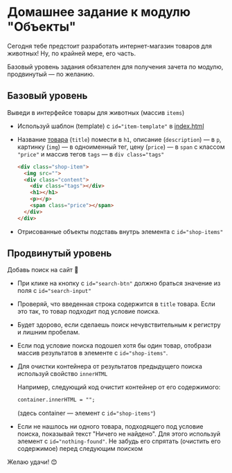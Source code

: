 # Домашнее задание к модулю "Объекты"
Сегодня тебе предстоит разработать интернет-магазин товаров для животных! Ну, по крайней мере, его часть.

Базовый уровень задания обязателен для получения зачета по модулю, продвинутый — по желанию.

## Базовый уровень
Выведи в интерфейсе товары для животных (массив `items`)
- Используй шаблон (template) с `id="item-template"` в [index.html](https://github.com/CodegirlSchool/pets-shop/blob/main/index.html#L43)

- Название [товара](https://github.com/CodegirlSchool/pets-shop/blob/main/script.js#L2) (`title`) помести в `h1`,
описание (`description`) — в `p`, картинку (`img`) — в одноименный тег, цену (`price`) — в `span` с классом `"price"` и массив тегов `tags` — в `div class="tags"`
  ```html
  <div class="shop-item">
    <img src="">
    <div class="content">
      <div class="tags"></div>
      <h1></h1>
      <p></p>
      <span class="price"></span>
    </div>
  </div>
  ```
- Отрисованные объекты подставь внутрь элемента с `id="shop-items"`



## Продвинутый уровень
Добавь поиск на сайт 🔎 

- При клике на кнопку c `id="search-btn"` должно браться значение из поля с `id="search-input"`

- Проверяй, что введенная строка содержится в `title` товара. Если это так, то товар подходит под условие поиска.

- Будет здорово, если сделаешь поиск нечувствительным к регистру и лишним пробелам.

- Если под условие поиска подошел хотя бы один товар, отобрази массив результатов в элементе с `id="shop-items"`. 

- Для очистки контейнера от результатов предыдущего поиска используй свойство `innerHTML`

  Например, следующий код очистит контейнер от его содержимого:
  ```html
  container.innerHTML = "";
  ```
  (здесь container — элемент с `id="shop-items"`)

- Если не нашлось ни одного товара, подходящего под условие поиска, показывай текст "Ничего не найдено". Для этого используй элемент с `id="nothing-found"`. Не забудь его спрятать (очистить его содержимое) перед следующим поиском


Желаю удачи! 😊
